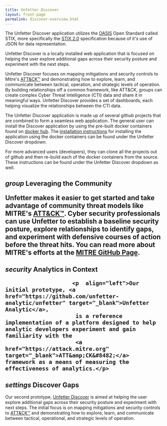 ```yaml
---
title: Unfetter Discover
layout: front-page
permalink: discover-overview.html
---
```



<div class="col s12">The Unfetter Discover application utilizes the <a href="https://www.oasis-open.org/committees/tc_home.php?wg_abbrev=cti-stix" target="_blank">OASIS</a> Open Standard called STIX, more specifically the <a href="https://github.com/STIXProject/specifications/wiki/Work-Product:-STIX-2.0-Specification" target="_blank">STIX 2.0</a> specification because of it's use of JSON for data representation.</div>
<div class="row center">
<div class="col s12"><p>Unfetter Discover is a locally installed web application that is focused on helping the user explore additional gaps across their security posture and experiment with the next steps. <p> Unfetter Discover focuses on mapping mitigations and security controls to Mitre's <a href="https://attack.mitre.org" target="_blank">ATT&amp;CK&#8482;</a> and demonstrating how to explore, learn, and communicate between tactical, operation, and strategic levels of operation. By building relationships off a common framework, like ATT&CK, groups can create complex Cyber Threat Intelligence (CTI) data and share it in meaningful ways. Unfetter Discover provides a set of dashboards, each helping visualize the relationships between the CTI data.</p><p>The Unfetter Discover application is made up of several github projects that are combined to form a seamless web application.  The general user can install the Discover application by using the pre-built docker containers found on <a href="https://hub.docker.com/search/?isAutomated=0&isOfficial=0&page=1&pullCount=0&q=unfetter&starCount=0" target="_blank">docker hub</a>. The <a href="discover_user_install.html" target="_blank">installation instructions</a> for installing the application using the docker containers can be found under the Unfetter Discover dropdown.</p>
    <p> For more advanced users (developers), they can clone all the projects out of github and then re-build each of the docker containers from the source.  These instructions can be found under the Unfetter Discover dropdown as well.</p></div>    
                            
</div>


<div align="left">
<h2><i class="material-icons">group</i> Leveraging the Community
<p>
    Unfetter makes it easier to get started and take advantage of community threat models like MITRE's
    <a href="https://attack.mitre.org" target="_blank">ATT&amp;CK&#8482;</a>. Cyber security professionals can use Unfetter to establish
    a baseline security posture, explore relationships to identify gaps, and experiment with defensive courses of action before the threat hits. 
    You can read more about MITRE's efforts at the
    <a href="https://mitre.github.io/unfetter" target="_blank">MITRE GitHub Page</a>.
</p>

<h2><i class="material-icons">security</i> Analytics in Context
						
 						<p  align="left">Our initial prototype, <a href="https://github.com/unfetter-analytic/unfetter" target="_blank">Unfetter Analytic</a>, 
						 is a reference implementation of a platform designed to help analytic developers experiment and gain familiarity with the 
						 <a href="https://attack.mitre.org" target="_blank">ATT&amp;CK&#8482;</a> framework as a means of measuring the effectiveness of analytics.</p>

<h2><i class="material-icons">settings</i> Discover Gaps</h2>
<p align="left">Our second prototype, <a href="https://www.github.com/unfetter-discover/unfetter" target="_blank">Unfetter Discover</a> 
    is aimed at helping the user explore additional gaps across their security posture and experiment with next steps.  The 
    initial focus is on mapping mitigations and security controls to <a href="https://attack.mitre.org" target="_blank">ATT&amp;CK&#8482;</a> 
    and demonstrating how to explore, learn, and communicate between tactical, operational, and strategic levels of operation.
</p>
